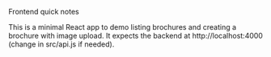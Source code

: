 Frontend quick notes

This is a minimal React app to demo listing brochures and creating a brochure with image upload.
It expects the backend at http://localhost:4000 (change in src/api.js if needed).
